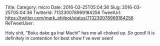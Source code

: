 Title: 
Category: micro
Date: 2016-03-25T05:04:36
Slug: 2016-03-25T05:04:36
TwitterId: 713230078969184256
TweetUrl: https://twitter.com/mark_philpot/status/713230078969184256
ReTweetUser: 

Holy shit, "Boku dake ga Inai Machi" has me all choked up.  *So* good! It is definitely in contention for best show I've ever seen!